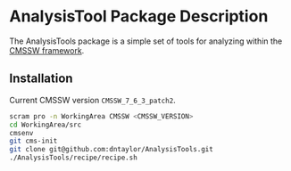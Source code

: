 AnalysisTool Package Description
================================

The AnalysisTools package is a simple set of tools for analyzing within
the [CMSSW framework](https://github.com/cms-sw/cmssw).

Installation
------------

Current CMSSW version ``CMSSW_7_6_3_patch2``.

```bash
scram pro -n WorkingArea CMSSW <CMSSW_VERSION>
cd WorkingArea/src
cmsenv
git cms-init
git clone git@github.com:dntaylor/AnalysisTools.git
./AnalysisTools/recipe/recipe.sh
``` 
